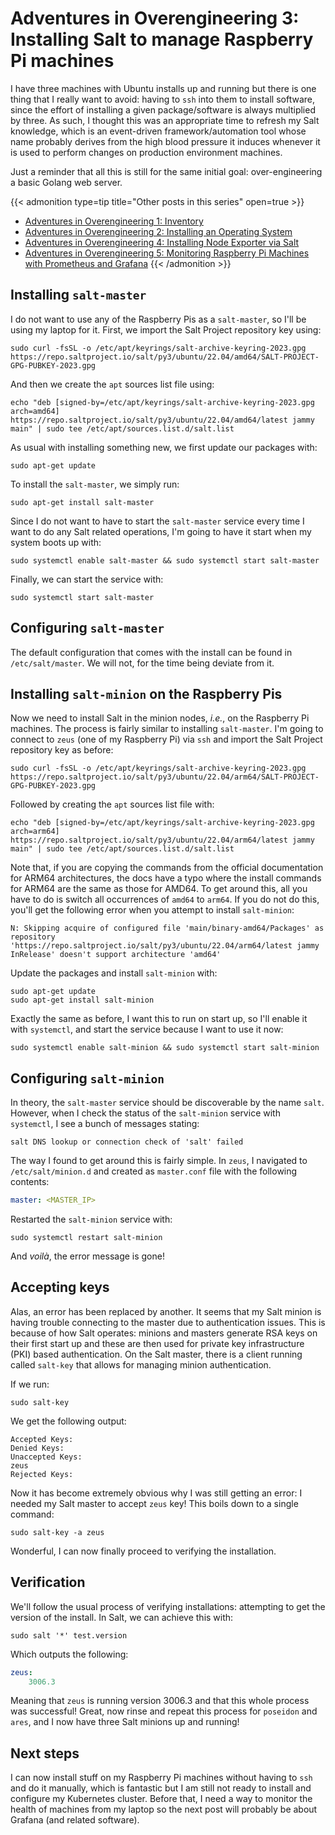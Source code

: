 # Adventures in Overengineering 3: Installing Salt to manage Raspberry Pi machines


I have three machines with Ubuntu installs up and running but there is one thing that I really want to avoid: having to `ssh` into them to install software, since the effort of installing a given package/software is always multiplied by three. As such, I thought this was an appropriate time to refresh my Salt knowledge, which is an event-driven framework/automation tool whose name probably derives from the high blood pressure it induces whenever it is used to perform changes on production environment machines.

Just a reminder that all this is still for the same initial goal: over-engineering a basic Golang web server.

{{< admonition type=tip title="Other posts in this series" open=true >}}
* [Adventures in Overengineering 1: Inventory](https://ornlu-is.github.io/overengineering_1/)
* [Adventures in Overengineering 2: Installing an Operating System](https://ornlu-is.github.io/overengineering_2/)
* [Adventures in Overengineering 4: Installing Node Exporter via Salt](https://ornlu-is.github.io/overengineering_4/)
* [Adventures in Overengineering 5: Monitoring Raspberry Pi Machines with Prometheus and Grafana](https://ornlu-is.github.io/overengineering_5/)
{{< /admonition >}}

## Installing `salt-master`

I do not want to use any of the Raspberry Pis as a `salt-master`, so I'll be using my laptop for it. First, we import the Salt Project repository key using:

```plaintext
sudo curl -fsSL -o /etc/apt/keyrings/salt-archive-keyring-2023.gpg https://repo.saltproject.io/salt/py3/ubuntu/22.04/amd64/SALT-PROJECT-GPG-PUBKEY-2023.gpg
```

And then we create the `apt` sources list file using:

```plaintext
echo "deb [signed-by=/etc/apt/keyrings/salt-archive-keyring-2023.gpg arch=amd64] https://repo.saltproject.io/salt/py3/ubuntu/22.04/amd64/latest jammy main" | sudo tee /etc/apt/sources.list.d/salt.list
```

As usual with installing something new, we first update our packages with:

```plaintext
sudo apt-get update
```

To install the `salt-master`, we simply run:

```plaintext
sudo apt-get install salt-master
```

Since I do not want to have to start the `salt-master` service every time I want to do any Salt related operations, I'm going to have it start when my system boots up with:

```plaintext
sudo systemctl enable salt-master && sudo systemctl start salt-master
```

Finally, we can start the service with:

```plaintext
sudo systemctl start salt-master
```

## Configuring `salt-master`

The default configuration that comes with the install can be found in `/etc/salt/master`. We will not, for the time being deviate from it.



## Installing `salt-minion` on the Raspberry Pis

Now we need to install Salt in the minion nodes, *i.e.*, on the Raspberry Pi machines. The process is fairly similar to installing `salt-master`. I'm going to connect to `zeus` (one of my Raspberry Pi) via `ssh` and import the Salt Project repository key as before:

```plaintext
sudo curl -fsSL -o /etc/apt/keyrings/salt-archive-keyring-2023.gpg https://repo.saltproject.io/salt/py3/ubuntu/22.04/arm64/SALT-PROJECT-GPG-PUBKEY-2023.gpg
```

Followed by creating the `apt` sources list file with:

```plaintext
echo "deb [signed-by=/etc/apt/keyrings/salt-archive-keyring-2023.gpg arch=arm64] https://repo.saltproject.io/salt/py3/ubuntu/22.04/arm64/latest jammy main" | sudo tee /etc/apt/sources.list.d/salt.list
```

Note that, if you are copying the commands from the official documentation for ARM64 architectures, the docs have a typo where the install commands for ARM64 are the same as those for AMD64. To get around this, all you have to do is switch all occurrences of `amd64` to `arm64`. If you do not do this, you'll get the following error when you attempt to install `salt-minion`:

```plaintext
N: Skipping acquire of configured file 'main/binary-amd64/Packages' as repository 'https://repo.saltproject.io/salt/py3/ubuntu/22.04/arm64/latest jammy InRelease' doesn't support architecture 'amd64'
```

Update the packages and install `salt-minion` with:

```plaintext
sudo apt-get update
sudo apt-get install salt-minion
```

Exactly the same as before, I want this to run on start up, so I'll enable it with `systemctl`, and start the service because I want to use it now:

```plaintext
sudo systemctl enable salt-minion && sudo systemctl start salt-minion
```

## Configuring `salt-minion`

In theory, the `salt-master` service should be discoverable by the name `salt`. However, when I check the status of the `salt-minion` service with `systemctl`, I see a bunch of messages stating:

```
salt DNS lookup or connection check of 'salt' failed
```

The way I found to get around this is fairly simple. In `zeus`, I navigated to `/etc/salt/minion.d` and created as `master.conf` file with the following contents:

```yaml
master: <MASTER_IP>
```

Restarted the `salt-minion` service with:

```
sudo systemctl restart salt-minion
```

And *voilà*, the error message is gone!

## Accepting keys

Alas, an error has been replaced by another. It seems that my Salt minion is having trouble connecting to the master due to authentication issues. This is because of how Salt operates: minions and masters generate RSA keys on their first start up and these are then used for private key infrastructure (PKI) based authentication. On the Salt master, there is a client running called `salt-key` that allows for managing minion authentication.

If we run:

```plaintext
sudo salt-key
```

We get the following output:

```plaintext
Accepted Keys:
Denied Keys:
Unaccepted Keys:
zeus
Rejected Keys:
```

Now it has become extremely obvious why I was still getting an error: I needed my Salt master to accept `zeus` key! This boils down to a single command:

```
sudo salt-key -a zeus
```

Wonderful, I can now finally proceed to verifying the installation.

## Verification

We'll follow the usual process of verifying installations: attempting to get the version of the install. In Salt, we can achieve this with:

```plaintext
sudo salt '*' test.version
```

Which outputs the following:

```yaml
zeus:
    3006.3
```

Meaning that `zeus` is running version 3006.3 and that this whole process was successful! Great, now rinse and repeat this process for `poseidon` and `ares`, and I now have three Salt minions up and running!

## Next steps

I can now install stuff on my Raspberry Pi machines without having to `ssh` and do it manually, which is fantastic but I am still not ready to install and configure my Kubernetes cluster. Before that, I need a way to monitor the health of machines from my laptop so the next post will probably be about Grafana (and related software).

